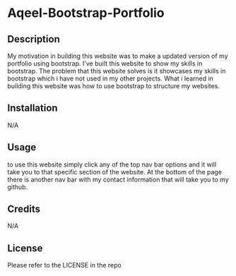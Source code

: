 # Aqeel-Bootstrap-Portfolio

## Description

My motivation in building this website was to make a updated version of my portfolio using bootstrap. I've built this website to show my skills in bootstrap. The problem that this website solves is it showcases my skills in bootstrap which i have not used in my other projects. What i learned in building this website was how to use bootstrap to structure my websites.
## Installation

N/A

## Usage

to use this website simply click any of the top nav bar options and it will take you to that specific section of the website. 
At the bottom of the page there is another nav bar with my contact information that will take you to my github. 

## Credits

N/A

## License

Please refer to the LICENSE in the repo
